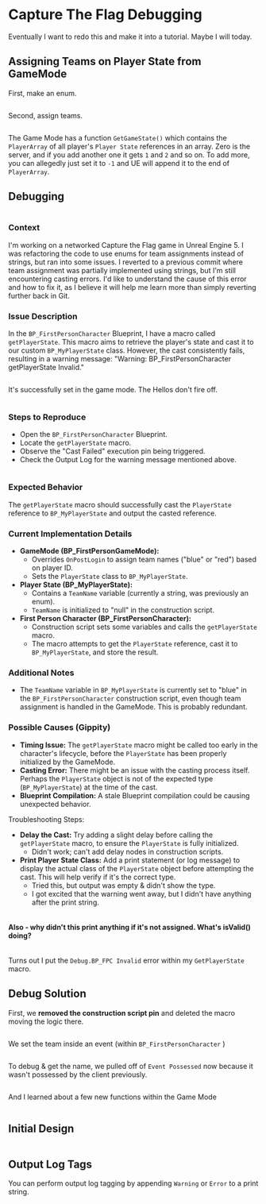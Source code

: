 # Capture The Flag Debugging

Eventually I want to redo this and make it into a tutorial. Maybe I will today.

## Assigning Teams on Player State from GameMode

First, make an enum.

<figure><img src="../../../../.gitbook/assets/image (7) (1).png" alt=""><figcaption></figcaption></figure>

Second, assign teams.&#x20;

<figure><img src="../../../../.gitbook/assets/2024-07-03_10-20.jpg" alt=""><figcaption></figcaption></figure>

The Game Mode has a function `GetGameState()` which contains the `PlayerArray` of all player's `Player State` references in an array. Zero is the server, and if you add another one it gets `1` and `2` and so on. To add more, you can allegedly just set it to `-1` and UE will append it to the end of `PlayerArray`.&#x20;

## Debugging

<figure><img src="../../../../.gitbook/assets/image (4) (1) (1) (1).png" alt=""><figcaption></figcaption></figure>

### Context

I'm working on a networked Capture the Flag game in Unreal Engine 5. I was refactoring the code to use enums for team assignments instead of strings, but ran into some issues. I reverted to a previous commit where team assignment was partially implemented using strings, but I'm still encountering casting errors. I'd like to understand the cause of this error and how to fix it, as I believe it will help me learn more than simply reverting further back in Git.

### Issue Description

In the `BP_FirstPersonCharacter` Blueprint, I have a macro called `getPlayerState`. This macro aims to retrieve the player's state and cast it to our custom `BP_MyPlayerState` class. However, the cast consistently fails, resulting in a warning message: "Warning: BP\_FirstPersonCharacter getPlayerState Invalid."

<figure><img src="../../../../.gitbook/assets/image (749).png" alt=""><figcaption></figcaption></figure>

It's successfully set in the game mode. The Hellos don't fire off.

<figure><img src="../../../../.gitbook/assets/image (6) (1).png" alt=""><figcaption></figcaption></figure>



### Steps to Reproduce

* Open the `BP_FirstPersonCharacter` Blueprint.
* Locate the `getPlayerState` macro.
* Observe the "Cast Failed" execution pin being triggered.
* Check the Output Log for the warning message mentioned above.

<figure><img src="../../../../.gitbook/assets/image (750).png" alt=""><figcaption></figcaption></figure>

### Expected Behavior&#x20;

The `getPlayerState` macro should successfully cast the `PlayerState` reference to `BP_MyPlayerState` and output the casted reference.

### Current Implementation Details

* **GameMode (BP\_FirstPersonGameMode):**
  * Overrides `OnPostLogin` to assign team names ("blue" or "red") based on player ID.
  * Sets the `PlayerState` class to `BP_MyPlayerState`.
* **Player State (BP\_MyPlayerState):**
  * Contains a `TeamName` variable (currently a string, was previously an enum).
  * `TeamName` is initialized to "null" in the construction script.
* **First Person Character (BP\_FirstPersonCharacter):**
  * Construction script sets some variables and calls the `getPlayerState` macro.
  * The macro attempts to get the `PlayerState` reference, cast it to `BP_MyPlayerState`, and store the result.

### Additional Notes

* The `TeamName` variable in `BP_MyPlayerState` is currently set to "blue" in the `BP_FirstPersonCharacter` construction script, even though team assignment is handled in the GameMode. This is probably redundant.

### Possible Causes (Gippity)

* **Timing Issue:** The `getPlayerState` macro might be called too early in the character's lifecycle, before the `PlayerState` has been properly initialized by the GameMode.
* **Casting Error:** There might be an issue with the casting process itself. Perhaps the `PlayerState` object is not of the expected type (`BP_MyPlayerState`) at the time of the cast.
* **Blueprint Compilation:** A stale Blueprint compilation could be causing unexpected behavior.

Troubleshooting Steps:

* **Delay the Cast:** Try adding a slight delay before calling the `getPlayerState` macro, to ensure the `PlayerState` is fully initialized.
  * Didn't work; can't add delay nodes in construction scripts.
* **Print Player State Class:** Add a print statement (or log message) to display the actual class of the `PlayerState` object before attempting the cast. This will help verify if it's the correct type.
  * Tried this, but output was empty & didn't show the type.
  * I got excited that the warning went away, but I didn't have anything after the print string.&#x20;

<figure><img src="../../../../.gitbook/assets/image (5) (3).png" alt=""><figcaption></figcaption></figure>

#### Also - why didn't this print anything if it's not assigned. What's isValid() doing?

<figure><img src="../../../../.gitbook/assets/image (5) (1) (1) (1).png" alt=""><figcaption></figcaption></figure>

Turns out I put the `Debug.BP_FPC Invalid` error within my `GetPlayerState` macro.&#x20;



## Debug Solution

First, we **removed the construction script pin** and deleted the macro moving the logic there.

<figure><img src="../../../../.gitbook/assets/image (2) (4).png" alt=""><figcaption></figcaption></figure>

We set the team inside an event (within  `BP_FirstPersonCharacter` )

<figure><img src="../../../../.gitbook/assets/image (1) (3).png" alt=""><figcaption></figcaption></figure>

To debug & get the name, we pulled off of `Event Possessed` now because it wasn't possessed by the client previously.

<figure><img src="../../../../.gitbook/assets/image (2) (4) (1).png" alt=""><figcaption></figcaption></figure>

And I learned about a few new functions within the Game Mode

<figure><img src="../../../../.gitbook/assets/image (4) (2).png" alt=""><figcaption></figcaption></figure>



## Initial Design

<figure><img src="../../../../.gitbook/assets/CTF Assets.png" alt=""><figcaption></figcaption></figure>

## Output Log Tags

You can perform output log tagging by appending `Warning` or `Error` to a print string.

